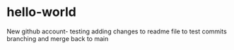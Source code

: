 # hello-world
New github account- testing
adding changes to readme file to test commits branching and merge back to main
